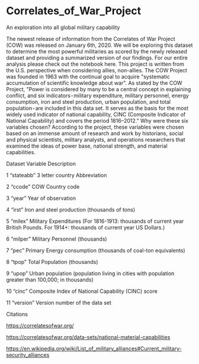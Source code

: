 # Correlates_of_War_Project
An exploration into all global military capability 

The newest release of information from the Correlates of War Project (COW) was released on January 6th, 2020. We will be exploring this dataset to determine the most powerful militaries as scored by the newly released dataset and providing a summarized version of our findings. For our entire analysis please check out the notebook here. This project is written from the U.S. perspective when considering allies, non-allies.
The COW Project was founded in 1963 with the continual goal to acquire "systematic accumulation of scientific knowledge about war". As stated by the COW Project, "Power is considered by many to be a central concept in explaining conflict, and six indicators - military expenditure, military personnel, energy consumption, iron and steel production, urban population, and total population - are included in this data set. It serves as the basis for the most widely used indicator of national capability, CINC (Composite Indicator of National Capability) and covers the period 1816–2012."
Why were these six variables chosen? According to the project, these variables were chosen based on an immense amount of research and work by historians, social and physical scientists, military analysts, and operations researchers that examined the ideas of power base, national strength, and material capabilities.


Dataset Variable Description

1 “stateabb” 3 letter country Abbreviation

2 “ccode” COW Country code

3 “year” Year of observation

4 “irst” Iron and steel production (thousands of tons)

5 “milex” Military Expenditures (For 1816-1913: thousands of current year British Pounds. For 1914+: thousands of current year US Dollars.)

6 “milper” Military Personnel (thousands)

7 “pec” Primary Energy consumption (thousands of coal-ton equivalents)

8 “tpop” Total Population (thousands)

9 “upop” Urban population (population living in cities with population greater than 100,000; in thousands)

10 “cinc” Composite Index of National Capability (CINC) score

11 “version” Version number of the data set


Citations

https://correlatesofwar.org/

https://correlatesofwar.org/data-sets/national-material-capabilities

https://en.wikipedia.org/wiki/List_of_military_alliances#Current_military-security_alliances
